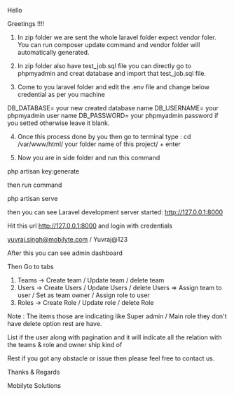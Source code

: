 
Hello 

Greetings !!!!


1) In zip folder we are sent the whole laravel folder expect vendor foler. You can run composer update command and vendor folder will automatically generated.

2) In zip folder also have test_job.sql file you can directly go to phpmyadmin and creat database and import that test_job.sql file.

3) Come to you laravel folder and edit the .env file and change below credential as per you machine 

DB_DATABASE= your new created database name
DB_USERNAME= your phpmyadmin user name
DB_PASSWORD= your phpmyadmin password if you setted otherwise leave it blank.

4) Once this process done by you then go to terminal type : cd /var/www/html/ your folder name of this project/ + enter

5) Now you are in side folder and  run this command 

php artisan key:generate

then run command 

php artisan serve

then you can see Laravel development server started: <http://127.0.0.1:8000>

Hit this url http://127.0.0.1:8000 and login with credentials 

yuvraj.singh@mobilyte.com / Yuvraj@123


After this you can see admin dashboard 

Then Go to tabs 

1) Teams -> Create team / Update team / delete team
2) Users -> Create Users / Update Users / delete Users => Assign team to user / Set as team owner / Assign role to user 
3) Roles -> Create Role / Update role / delete Role

Note : The items  those are indicating like Super admin / Main role they don't have delete option rest are have.


List if the user along with pagination and it will indicate all the relation with the teams & role and owner ship kind of 


Rest if you got any obstacle or issue then please feel free to contact us.


Thanks & Regards

Mobilyte Solutions





